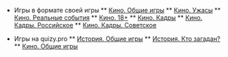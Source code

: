 <!-- _sidebar.md -->
* Игры в формате своей игры
** [Кино. Общие игры](/games/si/movie/common/moviecommon.md)
** [Кино. Ужасы](/games/si/movie/horrors/moviehorrors.md)
** [Кино. Реальные события](/games/si/movie/realevents/movierealevents.md)
** [Кино. 18+](/games/si/movie/over18/movieover18.md)
** [Кино. Кадры](/games/si/movie/frames/movieframes.md)
** [Кино. Кадры. Российское](/games/si/movie/frames/movieframesrussia.md)
** [Кино. Кадры. Советское](/games/si/movie/frames/movieframesussr.md)

* Игры на quizy.pro
** [История. Общие игры](/games/quizy_pro/history/common/historycommon.md)
** [История. Кто загадан?](/games/quizy_pro/history/whoisguessed/historywhoisguessed.md)
** [Кино. Общие игры](/games/quizy_pro/movie/common/moviecommon.md)